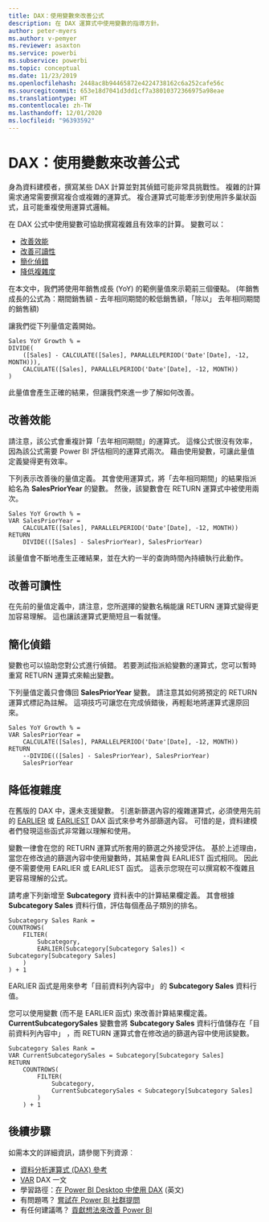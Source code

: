 ```yaml
---
title: DAX：使用變數來改善公式
description: 在 DAX 運算式中使用變數的指導方針。
author: peter-myers
ms.author: v-pemyer
ms.reviewer: asaxton
ms.service: powerbi
ms.subservice: powerbi
ms.topic: conceptual
ms.date: 11/23/2019
ms.openlocfilehash: 2448ac8b94465872e4224738162c6a252cafe56c
ms.sourcegitcommit: 653e18d7041d3dd1cf7a38010372366975a98eae
ms.translationtype: HT
ms.contentlocale: zh-TW
ms.lasthandoff: 12/01/2020
ms.locfileid: "96393592"
---
```

# <a name="dax-use-variables-to-improve-your-formulas"></a>DAX：使用變數來改善公式

身為資料建模者，撰寫某些 DAX 計算並對其偵錯可能非常具挑戰性。 複雜的計算需求通常需要撰寫複合或複雜的運算式。 複合運算式可能牽涉到使用許多巢狀函式，且可能重複使用運算式邏輯。

在 DAX 公式中使用變數可協助撰寫複雜且有效率的計算。 變數可以：

- [改善效能](#improve-performance)
- [改善可讀性](#improve-readability)
- [簡化偵錯](#simplify-debugging)
- [降低複雜度](#reduce-complexity)

在本文中，我們將使用年銷售成長 (YoY) 的範例量值來示範前三個優點。 (年銷售成長的公式為：期間銷售額 - 去年相同期間的較低銷售額，「除以」  去年相同期間的銷售額)

讓我們從下列量值定義開始。

```dax
Sales YoY Growth % =
DIVIDE(
    ([Sales] - CALCULATE([Sales], PARALLELPERIOD('Date'[Date], -12, MONTH))),
    CALCULATE([Sales], PARALLELPERIOD('Date'[Date], -12, MONTH))
)
```

此量值會產生正確的結果，但讓我們來進一步了解如何改善。

## <a name="improve-performance"></a>改善效能

請注意，該公式會重複計算「去年相同期間」的運算式。 這條公式很沒有效率，因為該公式需要 Power BI 評估相同的運算式兩次。 藉由使用變數，可讓此量值定義變得更有效率。

下列表示改善後的量值定義。 其會使用運算式，將「去年相同期間」的結果指派給名為 **SalesPriorYear** 的變數。 然後，該變數會在 RETURN 運算式中被使用兩次。

```dax
Sales YoY Growth % =
VAR SalesPriorYear =
    CALCULATE([Sales], PARALLELPERIOD('Date'[Date], -12, MONTH))
RETURN
    DIVIDE(([Sales] - SalesPriorYear), SalesPriorYear)
```

該量值會不斷地產生正確結果，並在大約一半的查詢時間內持續執行此動作。

## <a name="improve-readability"></a>改善可讀性

在先前的量值定義中，請注意，您所選擇的變數名稱能讓 RETURN 運算式變得更加容易理解。 這也讓該運算式更簡短且一看就懂。

## <a name="simplify-debugging"></a>簡化偵錯

變數也可以協助您對公式進行偵錯。 若要測試指派給變數的運算式，您可以暫時重寫 RETURN 運算式來輸出變數。

下列量值定義只會傳回 **SalesPriorYear** 變數。 請注意其如何將預定的 RETURN 運算式標記為註解。 這項技巧可讓您在完成偵錯後，再輕鬆地將運算式還原回來。

```dax
Sales YoY Growth % =
VAR SalesPriorYear =
    CALCULATE([Sales], PARALLELPERIOD('Date'[Date], -12, MONTH))
RETURN
    --DIVIDE(([Sales] - SalesPriorYear), SalesPriorYear)
    SalesPriorYear
```

## <a name="reduce-complexity"></a>降低複雜度

在舊版的 DAX 中，還未支援變數。 引進新篩選內容的複雜運算式，必須使用先前的 [EARLIER](/dax/earlier-function-dax) 或 [EARLIEST](/dax/earliest-function-dax) DAX 函式來參考外部篩選內容。 可惜的是，資料建模者們發現這些函式非常難以理解和使用。

變數一律會在您的 RETURN 運算式所套用的篩選之外接受評估。 基於上述理由，當您在修改過的篩選內容中使用變數時，其結果會與 EARLIEST 函式相同。 因此便不需要使用 EARLIER 或 EARLIEST 函式。 這表示您現在可以撰寫較不復雜且更容易理解的公式。

請考慮下列新增至 **Subcategory** 資料表中的計算結果欄定義。 其會根據 **Subcategory Sales** 資料行值，評估每個產品子類別的排名。

```dax
Subcategory Sales Rank =
COUNTROWS(
    FILTER(
        Subcategory,
        EARLIER(Subcategory[Subcategory Sales]) < Subcategory[Subcategory Sales]
    )
) + 1
```

EARLIER 函式是用來參考「目前資料列內容中」  的 **Subcategory Sales** 資料行值。

您可以使用變數 (而不是 EARLIER 函式) 來改善計算結果欄定義。 **CurrentSubcategorySales** 變數會將 **Subcategory Sales** 資料行值儲存在「目前資料列內容中」  ，而 RETURN 運算式會在修改過的篩選內容中使用該變數。

```dax
Subcategory Sales Rank =
VAR CurrentSubcategorySales = Subcategory[Subcategory Sales]
RETURN
    COUNTROWS(
        FILTER(
            Subcategory,
            CurrentSubcategorySales < Subcategory[Subcategory Sales]
        )
    ) + 1
```

## <a name="next-steps"></a>後續步驟

如需本文的詳細資訊，請參閱下列資源︰

- [資料分析運算式 (DAX) 參考](/dax/)
- [VAR](/dax/var-dax) DAX 一文
- 學習路徑：[在 Power BI Desktop 中使用 DAX](/learn/paths/dax-power-bi/) (英文)
- 有問題嗎？ [嘗試在 Power BI 社群提問](https://community.powerbi.com/)
- 有任何建議嗎？ [貢獻想法來改善 Power BI](https://ideas.powerbi.com)